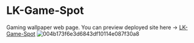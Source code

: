 # LK-Game-Spot
Gaming wallpaper web page. You can preview deployed site here -> <a href="https://hashan99.github.io/LK-Game-Spot/">LK-Game-Spot</a>
![004b173f6e3d6843df10114e087f30a8](https://media.giphy.com/media/VwM9w72cXiSHu/giphy.gif) 
